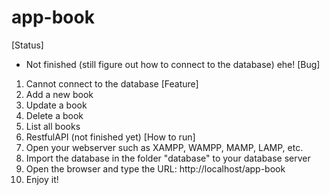 # app-book
[Status]
- Not finished (still figure out how to connect to the database) ehe!
[Bug]
1. Cannot connect to the database
[Feature]
1. Add a new book
2. Update a book
3. Delete a book
4. List all books
5. RestfulAPI (not finished yet)
[How to run]
1. Open your webserver such as XAMPP, WAMPP, MAMP, LAMP, etc.
2. Import the database in the folder "database" to your database server
3. Open the browser and type the URL: http://localhost/app-book
4. Enjoy it!
```